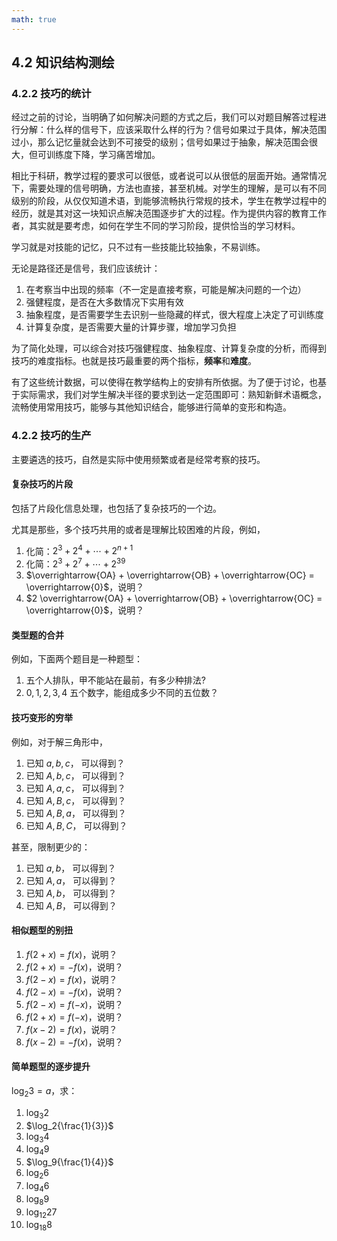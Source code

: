 ```yaml
---
math: true
---
```


## 4.2 知识结构测绘

### 4.2.2 技巧的统计

经过之前的讨论，当明确了如何解决问题的方式之后，我们可以对题目解答过程进行分解：什么样的信号下，应该采取什么样的行为？信号如果过于具体，解决范围过小，那么记忆量就会达到不可接受的级别；信号如果过于抽象，解决范围会很大，但可训练度下降，学习痛苦增加。

相比于科研，教学过程的要求可以很低，或者说可以从很低的层面开始。通常情况下，需要处理的信号明确，方法也直接，甚至机械。对学生的理解，是可以有不同级别的阶段，从仅仅知道术语，到能够流畅执行常规的技术，学生在教学过程中的经历，就是其对这一块知识点解决范围逐步扩大的过程。作为提供内容的教育工作者，其实就是要考虑，如何在学生不同的学习阶段，提供恰当的学习材料。

学习就是对技能的记忆，只不过有一些技能比较抽象，不易训练。

无论是路径还是信号，我们应该统计：

1. 在考察当中出现的频率（不一定是直接考察，可能是解决问题的一个边）
1. 强健程度，是否在大多数情况下实用有效
1. 抽象程度，是否需要学生去识别一些隐藏的样式，很大程度上决定了可训练度
1. 计算复杂度，是否需要大量的计算步骤，增加学习负担

为了简化处理，可以综合对技巧强健程度、抽象程度、计算复杂度的分析，而得到技巧的难度指标。也就是技巧最重要的两个指标，**频率**和**难度**。

有了这些统计数据，可以使得在教学结构上的安排有所依据。为了便于讨论，也基于实际需求，我们对学生解决半径的要求到达一定范围即可：熟知新鲜术语概念，流畅使用常用技巧，能够与其他知识结合，能够进行简单的变形和构造。

### 4.2.2 技巧的生产

主要遴选的技巧，自然是实际中使用频繁或者是经常考察的技巧。

#### 复杂技巧的片段

包括了片段化信息处理，也包括了复杂技巧的一个边。

尤其是那些，多个技巧共用的或者是理解比较困难的片段，例如，

1. 化简：$2^3 + 2^4 + \cdots + 2^{n+1}$
1. 化简：$2^3 + 2^7 + \cdots + 2^{39}$
1. $\overrightarrow{OA} + \overrightarrow{OB} + \overrightarrow{OC} = \overrightarrow{0}$，说明？
1. $2 \overrightarrow{OA} + \overrightarrow{OB} + \overrightarrow{OC} = \overrightarrow{0}$，说明？

#### 类型题的合并

例如，下面两个题目是一种题型：

1. 五个人排队，甲不能站在最前，有多少种排法?
1. $0,1,2,3,4$ 五个数字，能组成多少不同的五位数？

#### 技巧变形的穷举

例如，对于解三角形中，

1. 已知 $a, b, c$， 可以得到？
1. 已知 $A, b, c$， 可以得到？
1. 已知 $A, a, c$， 可以得到？
1. 已知 $A, B, c$， 可以得到？
1. 已知 $A, B, a$， 可以得到？
1. 已知 $A, B, C$， 可以得到？

甚至，限制更少的：

1. 已知 $a, b$， 可以得到？
1. 已知 $A, a$， 可以得到？
1. 已知 $A, b$， 可以得到？
1. 已知 $A, B$， 可以得到？

#### 相似题型的别扭

1. $f(2 +x) = f(x)$，说明？
1. $f(2 +x) = -f(x)$，说明？
1. $f(2 -x) = f(x)$，说明？
1. $f(2 -x) = -f(x)$，说明？
1. $f(2 -x) = f(-x)$，说明？
1. $f(2 + x) = f(-x)$，说明？
1. $f(x - 2) = f(x)$，说明？
1. $f(x - 2) = -f(x)$，说明？

#### 简单题型的逐步提升

$\log_2{3} = a$，求：

1. $\log_3{2}$
1. $\log_2{\frac{1}{3}}$
1. $\log_3{4}$
1. $\log_4{9}$
1. $\log_9{\frac{1}{4}}$
1. $\log_2{6}$
1. $\log_4{6}$
1. $\log_8{9}$
1. $\log_{12}{27}$
1. $\log_{18}{8}$